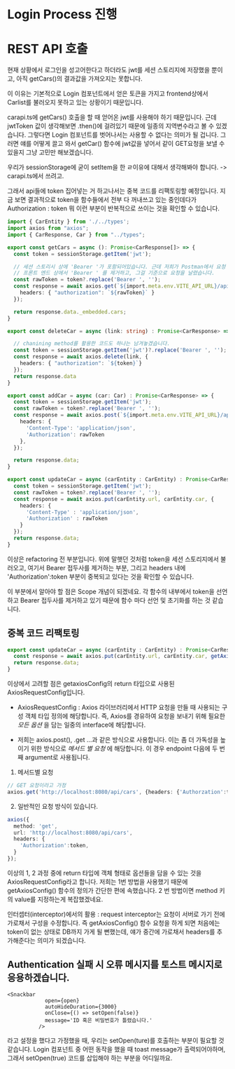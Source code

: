 # Login Process 진행
# REST API 호출
현재 상황에서 로그인을 성고어한다고 하더라도 jwt를 세션 스토리지에 저장했을 뿐이고, 아직 getCars()의 결과값을 가져오지는 못합니다.

이 이유는 기본적으로 Login 컴포넌트에서 얻은 토큰을 가지고 frontend상에서 Carlist를 불러오지 못하고 있는 상황이기 때문입니다.

carapi.ts에 getCars() 호출을 할 때 얻어온 jwt를 사용해야 하기 때문입니다. 
근데 jwtToken 값이 생각해보면 .then()에 걸려있기 때문에 일종의 지역변수라고 볼 수 있겠습니다. 그렇다면 Login 컴포넌트를 벗어나서는 사용할 수 없다는 의미가 될 겁니다.
그러면 얘를 어떻게 끌고 와서 getCar() 함수에 jwt값을 넣어서 같이 GET요청을 보낼 수 있을지 그냥 고민만 해보겠습니다.

우리가 sessionStorage에 굳이 setItem을 한 ㄹ이유에 대해서 생각해봐야 합니다. -> carapi.ts에서 쓰려고.

그래서 api들에 token 집어넣는 거 하고나서는 중복 코드를 리팩토링할 예정입니다.
지금 보면 결과적으로 token을 함수들에서 전부 다 꺼내쓰고 있는 중인데다가 Authorization : token 뭐 이런 부분이 반복적으로 쓰이는 것을 확인할 수 있습니다.

```ts
import { CarEntity } from './../types';
import axios from "axios";
import { CarResponse, Car } from "../types";

export const getCars = async (): Promise<CarResponse[]> => {
  const token = sessionStorage.getItem('jwt');

  // 세션 스토리시 상에 'Bearer '가 포함되어있습니다. 근데 저희가 Postman에서 요청 날릴 때 'Bearer ' 부분을 배놓고 붙여넣기 했었던 것을 떠올려서
  // 프론트 엔드 상에서 'Bearer ' 를 제거하고, 그걸 기준으로 요청을 날렸습니다.
  const rawToken = token?.replace('Bearer ', '');
  const response = await axios.get(`${import.meta.env.VITE_API_URL}/api/cars`, {
    headers: { "authorization": `${rawToken}` }
  });

  return response.data._embedded.cars;
}

export const deleteCar = async (link: string) : Promise<CarResponse> => {

  // chanining method를 활용한 코드도 하나는 남겨놓겠습니다.
  const token = sessionStorage.getItem('jwt')?.replace('Bearer ', '');
  const response = await axios.delete(link, {
    headers: { "authorization": `${token}`}
  });
  return response.data
}

export const addCar = async (car: Car) : Promise<CarResponse> => {
  const token = sessionStorage.getItem('jwt');
  const rawToken = token?.replace('Bearer ', '');
  const response = await axios.post(`${import.meta.env.VITE_API_URL}/api/cars`, car, {
    headers: {
      'Content-Type': 'application/json',
      'Authorization': rawToken
    },
  });

  return response.data;
}

export const updateCar = async (carEntity : CarEntity) : Promise<CarResponse> => {
  const token = sessionStorage.getItem('jwt');
  const rawToken = token?.replace('Bearer ', '');
  const response = await axios.put(carEntity.url, carEntity.car, {
    headers: {
      'Content-Type' : 'application/json',
      'Authorization' : rawToken
    }
  });
  return response.data;
}
```
이상은 refactoring 전 부분입니다. 위에 말햇던 것처럼 token을 세션 스토리지에서 불러오고, 여기서 Bearer 접두사를 제거하는 부분, 그리고 headers 내에 'Authorization':token 부분이 중복되고 있다는 것을 확인할 수 있습니다.

이 부분에서 알아야 할 점은 Scope 개념이 되겠네요. 각 함수의 내부에서 token을 선언하고 Bearer 접두사를 제거하고 있기 때문에 함수 마다 선언 및 초기화를 하는 것 같습니다.

## 중복 코드 리팩토링
```ts
export const updateCar = async (carEntity : CarEntity) : Promise<CarResponse> => {
  const response = await axios.put(carEntity.url, carEntity.car, getAxiosConfig());
  return response.data;
}
```
이상에서 고려할 점은 getaxiosConfig의 return 타입으로 사용된 AxiosRequestConfig입니다.

- AxiosRequestConfig : Axios 라이브러리에서 HTTP 요청을 만들 때 사용되는 구성 객체 타입 정의에 해당합니다. 즉, Axios를 경유하여 요청을 보내기 위해 필요한 _모든 옵션_ 을 담는 일중의 interface에 해당합니다.

- 저희는 axios.post(), .get ...과 같은 방식으로 사용합니다. 이는 좀 더 가독성을 높이기 위한 방식으로 _메서드 별 요청_ 에 해당합니다. 이 경우 endpoint 다음에 두 번째 argument로 사용됩니다.

1. 메서드별 요청
```ts
// GET 요청이라고 가정
axios.get('http://localhost:8080/api/cars', {headers: {'Authorzation':token}});
```
2. 일반적인 요청 방식이 있습니다.
```ts
axios({
  method: 'get',
  url: 'http://localhost:8080/api/cars',
  headers: {
    'Authorization':token,
  }
});
```
이상의 1, 2 과정 중에 return 타입에 객체 형태로 옵션들을 담을 수 있는 것을 AxiosRequestConfig라고 합니다. 저희는 1번 방법을 사용했기 때문에 getAxiosConfig() 함수의 정의가 간단한 편에 속했습니다. 2 번 방법이면 method 키의 value를 지정하는게 복잡했겠네요.

인터셉터(interceptor)에서의 활용 : request interceptor는 요청이 서버로 가기 전에 가로채서 구성을 수정합니다. 즉 getAxiosConfig() 함수 요청을 하게 되면 처음에는 token이 없는 상태로 DB까지 가게 될 뻔했는데, 얘가 중간에 가로채서 headers를 추가해준다는 의미가 되겠습니다.

## Authentication 실패 시 오류 메시지를 토스트 메시지로 응용하겠습니다.

```tsx
<Snackbar
            open={open}
            autoHideDuration={3000}
            onClose={() => setOpen(false)}
            message='ID 혹은 비밀번호가 틀렸습니다.'
          />
```
라고 설정을 했다고 가정했을 때, 우리는 setOpen(ture)를 호출하는 부분이 필요할 것 같습니다. Login 컴포넌트 중 어떤 동작을 했을 때 toast message가 출력되어야하며, 그래서 setOpen(true) 코드를 삽입해야 하는 부분을 어디일까요.